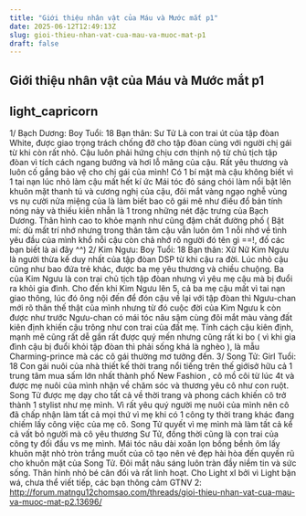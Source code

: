 ```yaml
---
title: "Giới thiệu nhân vật của Máu và Mước mắt p1"
date: 2025-06-12T12:49:13Z
slug: gioi-thieu-nhan-vat-cua-mau-va-muoc-mat-p1
draft: false
---
```


## Giới thiệu nhân vật của Máu và Mước mắt p1

## light_capricorn

1/ Bạch Dương: Boy
Tuổi: 18
Bạn thân: Sư Tử
Là con trai út của tập đòan White, được giao trọng trách chống đỡ cho tập đòan cùng với người chị gái từ khi còn rất nhỏ. Cậu luôn phải hứng chịu cơn thịnh nộ từ chủ tịch tập đòan vì tích cách ngang bướng và hơi lỗ mãng của cậu. Rất yêu thương và luôn cố gắng bảo vệ cho chị gái của mình! Có 1 bí mật mà cậu không biết vì 1 tai nạn lúc nhỏ làm cậu mất hết kí ức
Mái tóc đỏ sáng chói làm nổi bật lên khuôn mặt thanh tú và cương nghị của cậu, đôi mắt vàng ngạo nghễ vùng vs nụ cười nửa miệng của là làm biết bao cô gái mê như điếu đổ bản tính nóng nảy và thiếu kiên nhẫn là 1 trong những nét đặc trưng của Bạch Dương. Thân hình cao to khỏe mạnh như cũng đậm chất đường phố ( Bật mí: dù mất trí nhớ nhưng trong thân tâm cậu vẫn luôn ôm 1 nỗi nhớ về tình yêu đầu của mình khổ nỗi cậu còn chả nhớ rõ người đó tên gì ==!, đố các bạn biết là ai đây ^^)
2/ Kim Ngưu: Boy
Tuổi: 18
Bạn thân: Xữ Nữ
Kim Ngưu là người thừa kế duy nhất của tập đòan DSP từ khi cậu ra đời. Lúc nhỏ cậu cũng như bao đứa trẻ khác, được ba mẹ yêu thương và chiều chuộng. Ba của Kim Ngưu là con trai chủ tịch tập đòan nhưng vì yêu mẹ cậu mà bị đuổi ra khỏi gia đình. Cho đến khi Kim Ngưu lên 5, cả ba mẹ cậu mất vì tai nạn giao thông, lúc đó ông nội đến để đón cậu về lại với tập đòan thì Ngưu-chan mới rõ thân thế thật của mình nhưng từ đó cuộc đời của Kim Ngưu k còn được như trước
Ngưu-chan có mái tóc nâu sậm cùng đôi mắt màu vàng đất kiên định khiến cậu trông như con trai của đất mẹ. Tính cách cậu kiên định, mạnh mẽ cũng rất dễ gần rất được quý mến nhưng cũng rất ki bo ( vì khi gia đình cậu bị đuổi khỏi tập đòan thì phải sống khá là nghèo ), là mẫu Charming-prince mà các cô gái thường mơ tưởng đến.
3/ Song Tử: Girl
Tuổi: 18
Con gái nuôi của nhà thiết kế thời trang nổi tiếng trên thế giớisở hữu cả 1 trung tâm mua sấm lớn nhất thành phố New Fashion , cô mồ côi từ lúc 4t và được mẹ nuôi của mình nhận về chăm sóc và thương yêu cô như con ruột. Song Tử được mẹ dạy cho tất cả về thời trang và phong cách khiến cô trở thành 1 stylist như mẹ mình. Vì rất yêu quý người mẹ nuôi của mình nên cô đã chấp nhận làm tất cả mọi thứ vì mẹ khi có 1 công ty thời trang khác đang chiếm lấy công việc của mẹ cô. Song Tử quyết vì mẹ mình mà làm tất cả kể cả vất bỏ người mà cô yêu thương Sư Tử, đồng thời cũng là con trai của công ty đối đầu vs mẹ mình.
Mái tóc nâu dài xoăn lọn bồng bềnh ôm lấy khuôn mặt nhỏ tròn trắng muốt của cô tạo nên vẻ đẹp hài hòa đến quyến rũ cho khuôn mặt của Song Tử. Đôi mắt nâu sáng luôn tràn đầy niềm tin và sức sống. Thân hình nhỏ bé cân đối và rất linh hoạt.
Cho Light xl bởi vì Light bận wá, chưa thể viết tiếp, các bạn thông cảm
GTNV 2: http://forum.matngu12chomsao.com/threads/gioi-thieu-nhan-vat-cua-mau-va-muoc-mat-p2.13696/